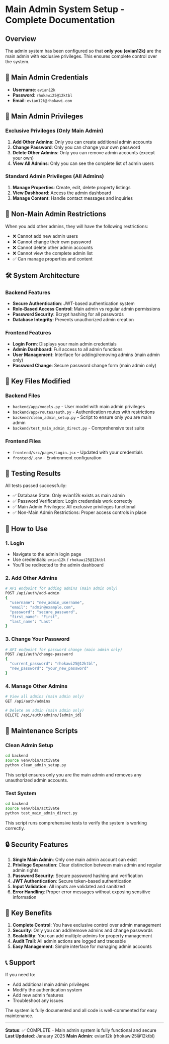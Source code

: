 # Main Admin System Setup - Complete Documentation

## Overview
The admin system has been configured so that **only you (evian12k)** are the main admin with exclusive privileges. This ensures complete control over the system.

## 🔐 Main Admin Credentials
- **Username**: `evian12k`
- **Password**: `rhokawi25@12ktbl`
- **Email**: `evian12k@rhokawi.com`

## 👑 Main Admin Privileges

### Exclusive Privileges (Only Main Admin)
1. **Add Other Admins**: Only you can create additional admin accounts
2. **Change Password**: Only you can change your own password
3. **Delete Other Admins**: Only you can remove admin accounts (except your own)
4. **View All Admins**: Only you can see the complete list of admin users

### Standard Admin Privileges (All Admins)
1. **Manage Properties**: Create, edit, delete property listings
2. **View Dashboard**: Access the admin dashboard
3. **Manage Content**: Handle contact messages and inquiries

## 🚫 Non-Main Admin Restrictions

When you add other admins, they will have the following restrictions:
- ❌ Cannot add new admin users
- ❌ Cannot change their own password
- ❌ Cannot delete other admin accounts
- ❌ Cannot view the complete admin list
- ✅ Can manage properties and content

## 🛠️ System Architecture

### Backend Features
- **Secure Authentication**: JWT-based authentication system
- **Role-Based Access Control**: Main admin vs regular admin permissions
- **Password Security**: Bcrypt hashing for all passwords
- **Database Integrity**: Prevents unauthorized admin creation

### Frontend Features
- **Login Form**: Displays your main admin credentials
- **Admin Dashboard**: Full access to all admin functions
- **User Management**: Interface for adding/removing admins (main admin only)
- **Password Change**: Secure password change form (main admin only)

## 📁 Key Files Modified

### Backend Files
- `backend/app/models.py` - User model with main admin privileges
- `backend/app/routes/auth.py` - Authentication routes with restrictions
- `backend/clean_admin_setup.py` - Script to ensure only you are main admin
- `backend/test_main_admin_direct.py` - Comprehensive test suite

### Frontend Files
- `frontend/src/pages/Login.jsx` - Updated with your credentials
- `frontend/.env` - Environment configuration

## 🧪 Testing Results

All tests passed successfully:
- ✅ Database State: Only evian12k exists as main admin
- ✅ Password Verification: Login credentials work correctly
- ✅ Main Admin Privileges: All exclusive privileges functional
- ✅ Non-Main Admin Restrictions: Proper access controls in place

## 🚀 How to Use

### 1. Login
- Navigate to the admin login page
- Use credentials: `evian12k` / `rhokawi25@12ktbl`
- You'll be redirected to the admin dashboard

### 2. Add Other Admins
```bash
# API endpoint for adding admins (main admin only)
POST /api/auth/add-admin
{
  "username": "new_admin_username",
  "email": "admin@example.com",
  "password": "secure_password",
  "first_name": "First",
  "last_name": "Last"
}
```

### 3. Change Your Password
```bash
# API endpoint for password change (main admin only)
POST /api/auth/change-password
{
  "current_password": "rhokawi25@12ktbl",
  "new_password": "your_new_password"
}
```

### 4. Manage Other Admins
```bash
# View all admins (main admin only)
GET /api/auth/admins

# Delete an admin (main admin only)
DELETE /api/auth/admins/{admin_id}
```

## 🔧 Maintenance Scripts

### Clean Admin Setup
```bash
cd backend
source venv/bin/activate
python clean_admin_setup.py
```
This script ensures only you are the main admin and removes any unauthorized admin accounts.

### Test System
```bash
cd backend
source venv/bin/activate
python test_main_admin_direct.py
```
This script runs comprehensive tests to verify the system is working correctly.

## 🔒 Security Features

1. **Single Main Admin**: Only one main admin account can exist
2. **Privilege Separation**: Clear distinction between main admin and regular admin rights
3. **Password Security**: Secure password hashing and verification
4. **JWT Authentication**: Secure token-based authentication
5. **Input Validation**: All inputs are validated and sanitized
6. **Error Handling**: Proper error messages without exposing sensitive information

## 🎯 Key Benefits

1. **Complete Control**: You have exclusive control over admin management
2. **Security**: Only you can add/remove admins and change passwords
3. **Scalability**: You can add multiple admins for property management
4. **Audit Trail**: All admin actions are logged and traceable
5. **Easy Management**: Simple interface for managing admin accounts

## 📞 Support

If you need to:
- Add additional main admin privileges
- Modify the authentication system
- Add new admin features
- Troubleshoot any issues

The system is fully documented and all code is well-commented for easy maintenance.

---

**Status**: ✅ COMPLETE - Main admin system is fully functional and secure
**Last Updated**: January 2025
**Main Admin**: evian12k (rhokawi25@12ktbl)